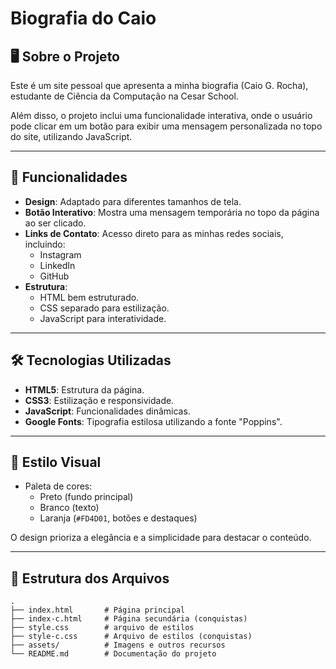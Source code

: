 # Biografia do Caio

## 🖥️ Sobre o Projeto

Este é um site pessoal que apresenta a minha biografia (Caio G. Rocha), estudante de Ciência da Computação na Cesar School.

Além disso, o projeto inclui uma funcionalidade interativa, onde o usuário pode clicar em um botão para exibir uma mensagem personalizada no topo do site, utilizando JavaScript.

---

## 🚀 Funcionalidades

- **Design**: Adaptado para diferentes tamanhos de tela.
- **Botão Interativo**: Mostra uma mensagem temporária no topo da página ao ser clicado.
- **Links de Contato**: Acesso direto para as minhas redes sociais, incluindo:
  - Instagram
  - LinkedIn
  - GitHub
- **Estrutura**:
  - HTML bem estruturado.
  - CSS separado para estilização.
  - JavaScript para interatividade.

---

## 🛠️ Tecnologias Utilizadas

- **HTML5**: Estrutura da página.
- **CSS3**: Estilização e responsividade.
- **JavaScript**: Funcionalidades dinâmicas.
- **Google Fonts**: Tipografia estilosa utilizando a fonte "Poppins".

---

## 🎨 Estilo Visual

- Paleta de cores:
  - Preto (fundo principal)
  - Branco (texto)
  - Laranja (`#FD4D01`, botões e destaques)

O design prioriza a elegância e a simplicidade para destacar o conteúdo.

---

## 📂 Estrutura dos Arquivos

```plaintext
.
├── index.html       # Página principal
├── index-c.html     # Página secundária (conquistas) 
├── style.css        # arquivo de estilos 
├── style-c.css      # Arquivo de estilos (conquistas)       
├── assets/          # Imagens e outros recursos
└── README.md        # Documentação do projeto

